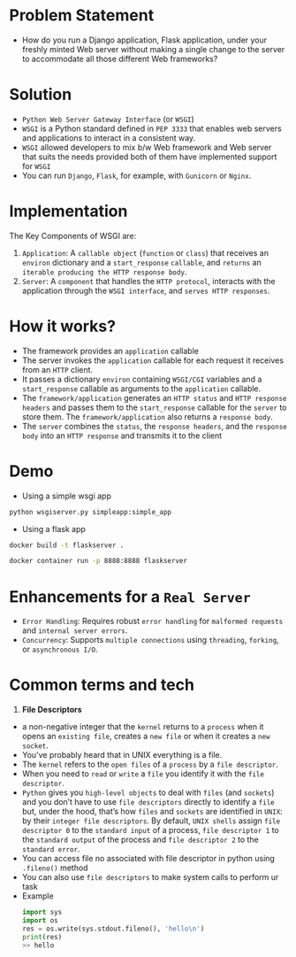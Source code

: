 # **Problem Statement**
- How do you run a Django application, Flask application, under your freshly minted Web server without making a single change to the server to accommodate all those different Web frameworks?

# **Solution**
- `Python Web Server Gateway Interface` (or `WSGI`)
- `WSGI` is a Python standard defined in `PEP 3333` that enables web servers and applications to interact in a consistent way.
- `WSGI` allowed developers to mix b/w Web framework and Web server that suits the needs provided both of them have implemented support for `WSGI`
- You can run `Django`, `Flask`, for example, with `Gunicorn` or `Nginx`.


# **Implementation**

The Key Components of WSGI are:
1. `Application`: A `callable object` (`function` or `class`) that receives an `environ` dictionary and a `start_response` `callable`, and `returns` an `iterable producing the HTTP response body`.
2. `Server`: A `component` that handles the `HTTP protocol`, interacts with the application through the `WSGI interface`, and `serves HTTP responses`.

# How it works?
- The framework provides an `application` callable
- The server invokes the `application` callable for each request it receives from an `HTTP` client.
- It passes a dictionary `environ` containing `WSGI/CGI` variables and a `start_response` callable as arguments to the `application` callable.
- The `framework/application` generates an `HTTP status` and `HTTP response headers` and passes them to the `start_response` callable for the `server` to store them. The `framework/application` also returns a `response body`.
- The `server` combines the `status`, the `response headers`, and the `response body` into an `HTTP response` and transmits it to the client


# Demo

- Using a simple wsgi app
```bash
python wsgiserver.py simpleapp:simple_app
```
- Using a flask app
```bash
docker build -t flaskserver .

docker container run -p 8888:8888 flaskserver
```

# Enhancements for a `Real Server`
- `Error Handling`: Requires robust `error handling` for `malformed requests` and `internal server errors`.
- `Concurrency`: Supports `multiple connections` using `threading`, `forking`, or `asynchronous I/O`.

# Common terms and tech

1. **File Descriptors**
- a non-negative integer that the `kernel` returns to a `process` when it opens an `existing file`, creates a `new file` or when it creates a `new socket`.
- You’ve probably heard that in UNIX everything is a file.
- The `kernel` refers to the `open files` of a `process` by a `file descriptor`.
- When you need to `read` or `write` a `file` you identify it with the `file descriptor`.
- `Python` gives you `high-level objects` to deal with `files` (and `sockets`) and you don’t have to use `file descriptors` directly to identify a `file` but, under the hood, that’s how `files` and `sockets` are identified in `UNIX`: by their `integer file descriptors`.
By default, `UNIX shells` assign `file descriptor 0` to the `standard input` of a process, `file descriptor 1` to the `standard output` of the process and `file descriptor 2` to the `standard error`.
- You can access file no associated with file descriptor in python using `.fileno()` method
- You can also use `file descriptors` to make system calls  to perform ur task
- Example
    ```python
    import sys
    import os
    res = os.write(sys.stdout.fileno(), 'hello\n')
    print(res)
    >> hello
    ```

